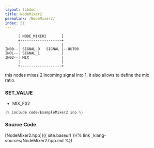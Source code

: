 ```yaml
---
layout: libdoc
title: NodeMixer2
permalink: /NodeMixer2/
index: 51
---
```


          [ NODE_MIXER2       ]       
          +-------------------+       
          |                   |       
    IN00--| SIGNAL_0   SIGNAL |--OUT00
    IN01--| SIGNAL_1          |       
    IN02--| MIX               |       
          |                   |       
          +-------------------+       

this nodes mixes 2 incoming signal into 1. it also allows to define the mix ratio.

### SET_VALUE

- MIX_F32


```c
{% include code/ExampleMixer2.ino %}
```

### Source Code

[NodeMixer2.hpp]({{ site.baseurl }}{% link _klang-sources/NodeMixer2.hpp.md %})

